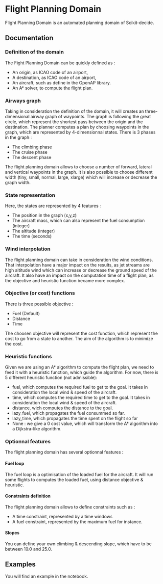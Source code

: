 
# Flight Planning Domain

Flight Planning Domain is an automated planning domain of Scikit-decide.

## Documentation

### Definition of the domain

The Fight Planning Domain can be quickly defined as :
- An origin, as ICAO code of an airport,
- A destination, as ICAO code of an airport,
- An aircraft, such as define in the OpenAP library.
- An A* solver, to compute the flight plan.

### Airways graph

Taking in consideration the definition of the domain, it will creates an three-dimensional airway graph of waypoints.
The graph is following the great circle, which represent the shortest pass between the origin and the destination.
The planner computes a plan by choosing waypoints in the graph, which are represented by 4-dimensionnal states.
There is 3 phases in the graph :
- The climbing phase
- The cruise phase
- The descent phase

The flight planning domain allows to choose a number of forward, lateral and vertical waypoints in the graph.
It is also possible to choose different width (tiny, small, normal, large, xlarge) which will increase or decrease the graph width.

### State representation

Here, the states are represented by 4 features :
- The position in the graph (x,y,z)
- The aircraft mass, which can also represent the fuel consumption (integer)
- The altitude (integer)
- The time (seconds)

### Wind interpolation

The flight planning domain can take in consideration the wind conditions.
That interpolation have a major impact on the results, as jet streams are high altitude wind which can increase or decrease the ground speed of the aircraft.
It also have an impact on the computation time of a flight plan, as the objective and heuristic function became more complex.

### Objective (or cost) functions

There is three possible objective :
- Fuel (Default)
- Distance
- Time

The choosen objective will represent the cost function, which represent the cost to go from a state to another. The aim of the algorithm is to minimize the cost.

### Heuristic functions

Given we are using an A* algorithm to compute the flight plan, we need to feed it with a heuristic function, which guide the algorithm.
For now, there is 5 different heuristic function (not admissible):
- fuel, which computes the required fuel to get to the goal. It takes in consideration the local wind & speed of the aircraft.
- time, which computes the required time to get to the goal. It takes in consideration the local wind & speed of the aircraft.
- distance, wich computes the distance to the goal.
- lazy_fuel, which propagates the fuel consummed so far.
- lazy_time, which propagates the time spent on the flight so far
- None : we give a 0 cost value, which will transform the A* algorithm into a Dijkstra-like algorithm.

### Optionnal features

The flight planning domain has several optionnal features :

#### Fuel loop

The fuel loop is a optimisation of the loaded fuel for the aircraft. It will run some flights to computes the loaded fuel, using distance objective & heuristic.

#### Constraints definition

The flight planning domain allows to define constraints such as :
- A time constraint, represented by a time windows
- A fuel constraint, represented by the maximum fuel for instance.

#### Slopes

You can define your own climbing & descending slope, which have to be between 10.0 and 25.0.

## Examples

You will find an example in the notebook.
